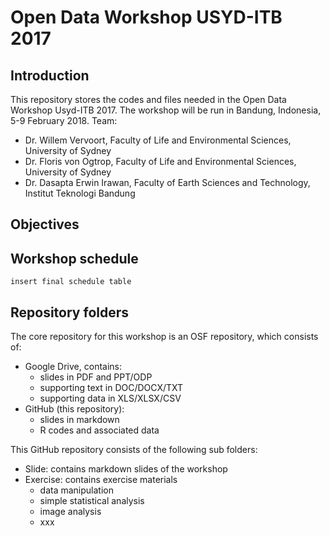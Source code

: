 # Open Data Workshop USYD-ITB 2017

## Introduction
This repository stores the codes and files needed in the Open Data Workshop Usyd-ITB 2017. 
The workshop will be run in Bandung, Indonesia, 5-9 February 2018.
Team:
- Dr. Willem Vervoort, Faculty of Life and Environmental Sciences, University of Sydney
- Dr. Floris von Ogtrop, Faculty of Life and Environmental Sciences, University of Sydney
- Dr. Dasapta Erwin Irawan, Faculty of Earth Sciences and Technology, Institut Teknologi Bandung

## Objectives




## Workshop schedule
`insert final schedule table`


## Repository folders
The core repository for this workshop is an OSF repository, which consists of:
- Google Drive, contains: 
  - slides in PDF and PPT/ODP
  - supporting text in DOC/DOCX/TXT
  - supporting data in XLS/XLSX/CSV
- GitHub (this repository):
  - slides in markdown
  - R codes and associated data

This GitHub repository consists of the following sub folders:
- Slide: contains markdown slides of the workshop
- Exercise: contains exercise materials
    - data manipulation
    - simple statistical analysis
    - image analysis
    - xxx
    
